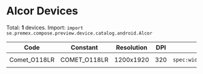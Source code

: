 # Alcor Devices

Total: **1** devices. Import: `import se.premex.compose.preview.device.catalog.android.Alcor`

| Code | Constant | Resolution | DPI | Compose Spec | Preview Usage |
|------|----------|------------|-----|-------------|---------------|
| Comet_O118LR | COMET_O118LR | 1200x1920 | 320 | `spec:width=1200px,height=1920px,dpi=320` | `@Preview(device = Alcor.COMET_O118LR)` |

<!-- Generated automatically. Do not edit manually. -->
